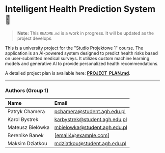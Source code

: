 # Intelligent Health Prediction System 🚧

> **Note:** This `README.md` is a work in progress. It will be updated as the project develops.

This is a university project for the "Studio Projektowe 1" course. The application is an AI-powered system designed to predict health risks based on user-submitted medical surveys. It utilizes custom machine learning models and generative AI to provide personalized health recommendations.

A detailed project plan is available here: [**PROJECT_PLAN.md**](docs/PROJECT_PLAN.md).

---

### Authors (Group 1)

| Name              | Email                         |
| :---------------- | :---------------------------- |
| Patryk Chamera    | pchamera@student.agh.edu.pl   |
| Karol Bystrek     | karbystrek@student.agh.edu.pl |          |
| Mateusz Bielówka  | mbielowka@student.agh.edu.pl  |
| Berenike Banek    | [email4@example.com]          |
| Maksim Dziatkou   | mdziatkou@student.agh.edu.pl  |
